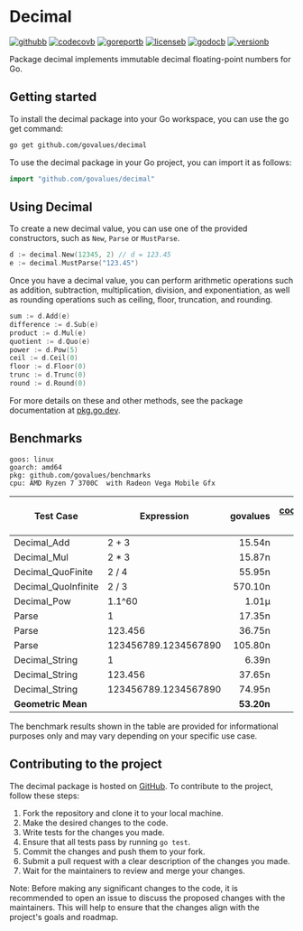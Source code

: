 # Decimal

[![githubb]][github]
[![codecovb]][codecov]
[![goreportb]][goreport]
[![licenseb]][license]
[![godocb]][godoc]
[![versionb]][version]

Package decimal implements immutable decimal floating-point numbers for Go.

## Getting started

To install the decimal package into your Go workspace, you can use the go get command:

```bash
go get github.com/govalues/decimal
```

To use the decimal package in your Go project, you can import it as follows:

```go
import "github.com/govalues/decimal"
```

## Using Decimal

To create a new decimal value, you can use one of the provided constructors,
such as `New`, `Parse` or `MustParse`.

```go
d := decimal.New(12345, 2) // d = 123.45
e := decimal.MustParse("123.45")
```

Once you have a decimal value, you can perform arithmetic operations such as
addition, subtraction, multiplication, division, and exponentiation, as well
as rounding operations such as ceiling, floor, truncation, and rounding.

```go
sum := d.Add(e)
difference := d.Sub(e)
product := d.Mul(e)
quotient := d.Quo(e)
power := d.Pow(5)
ceil := d.Ceil(0)
floor := d.Floor(0)
trunc := d.Trunc(0)
round := d.Round(0)
```

For more details on these and other methods, see the package documentation
at [pkg.go.dev](https://pkg.go.dev/github.com/govalues/decimal).

## Benchmarks

```text
goos: linux
goarch: amd64
pkg: github.com/govalues/benchmarks
cpu: AMD Ryzen 7 3700C  with Radeon Vega Mobile Gfx 
```

| Test Case           | Expression           |   govalues | [cockroachdb] v3.1.2 | cockroachdb vs govalues | [shopspring] v1.3.1 | shopspring vs govalues |
| ------------------- | -------------------- | ---------: | -------------------: | ----------------------: | ------------------: | ---------------------: |
| Decimal_Add         | 2 + 3                |     15.54n |               47.39n |                +204.89% |             142.65n |               +817.66% |
| Decimal_Mul         | 2 * 3                |     15.87n |               61.18n |                +285.51% |             136.60n |               +760.74% |
| Decimal_QuoFinite   | 2 / 4                |     55.95n |              360.70n |                +544.74% |             654.45n |              +1069.81% |
| Decimal_QuoInfinite | 2 / 3                |    570.10n |              936.40n |                 +64.27% |            2858.00n |               +401.36% |
| Decimal_Pow         | 1.1^60               |      1.01µ |                3.06µ |                +202.92% |              20.09µ |              +1889.90% |
| Parse               | 1                    |     17.35n |               88.44n |                +409.74% |             132.10n |               +661.38% |
| Parse               | 123.456              |     36.75n |              220.15n |                +499.05% |             244.45n |               +565.17% |
| Parse               | 123456789.1234567890 |    105.80n |              240.40n |                +127.33% |             496.00n |               +369.08% |
| Decimal_String      | 1                    |      6.39n |               23.42n |                +266.32% |             237.95n |              +3622.62% |
| Decimal_String      | 123.456              |     37.65n |               38.27n |                  +1.66% |             230.40n |               +512.03% |
| Decimal_String      | 123456789.1234567890 |     74.95n |              189.70n |                +153.10% |             324.10n |               +332.42% |
| **Geometric Mean**  |                      | **53.20n** |          **164.50n** |            **+209.17%** |         **462.80n** |           **+769.86%** |

The benchmark results shown in the table are provided for informational purposes only and may vary depending on your specific use case.

## Contributing to the project

The decimal package is hosted on [GitHub](https://github.com/govalues/decimal).
To contribute to the project, follow these steps:

 1. Fork the repository and clone it to your local machine.
 1. Make the desired changes to the code.
 1. Write tests for the changes you made.
 1. Ensure that all tests pass by running `go test`.
 1. Commit the changes and push them to your fork.
 1. Submit a pull request with a clear description of the changes you made.
 1. Wait for the maintainers to review and merge your changes.

Note: Before making any significant changes to the code, it is recommended to open an issue to discuss the proposed changes with the maintainers. This will help to ensure that the changes align with the project's goals and roadmap.

[codecov]: https://codecov.io/gh/govalues/decimal
[codecovb]: https://img.shields.io/codecov/c/github/govalues/decimal/main?color=brightcolor
[goreport]: https://goreportcard.com/report/github.com/govalues/decimal
[goreportb]: https://goreportcard.com/badge/github.com/govalues/decimal
[github]: https://github.com/govalues/decimal/actions/workflows/go.yml
[githubb]: https://img.shields.io/github/actions/workflow/status/govalues/decimal/go.yml
[godoc]: https://pkg.go.dev/github.com/govalues/decimal#section-documentation
[godocb]: https://img.shields.io/badge/go.dev-reference-blue
[version]: https://go.dev/dl
[versionb]: https://img.shields.io/github/go-mod/go-version/govalues/decimal?label=go
[license]: https://en.wikipedia.org/wiki/MIT_License
[licenseb]: https://img.shields.io/github/license/govalues/decimal?color=blue
[cockroachdb]: https://pkg.go.dev/github.com/cockroachdb/apd
[shopspring]: https://pkg.go.dev/github.com/shopspring/decimal
